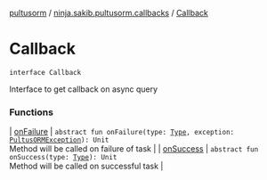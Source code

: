 [pultusorm](../../index.md) / [ninja.sakib.pultusorm.callbacks](../index.md) / [Callback](.)

# Callback

`interface Callback`

Interface to get callback on async query

### Functions

| [onFailure](on-failure.md) | `abstract fun onFailure(type: `[`Type`](../../ninja.sakib.pultusorm.core/-pultus-o-r-m-query/-type/index.md)`, exception: `[`PultusORMException`](../../ninja.sakib.pultusorm.exceptions/-pultus-o-r-m-exception/index.md)`): Unit`<br>Method will be called on failure of task |
| [onSuccess](on-success.md) | `abstract fun onSuccess(type: `[`Type`](../../ninja.sakib.pultusorm.core/-pultus-o-r-m-query/-type/index.md)`): Unit`<br>Method will be called on successful task |

